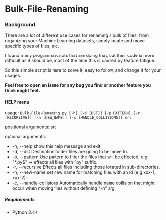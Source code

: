 # Bulk-File-Renaming
### Background
There are a lot of different use cases for renaming a bulk of files,
from organizing your Machine Learning datasets, simply locate and move specific types of files, etc.

I found many programs/scripts that are doing that, but their code is more difficult as it should be,
most of the time this is caused by feature fatigue.

So this simple script is here to solve it, easy to follow, and change it for your usages.

**Feel free to open an issue for any bug you find or another feature you think might feet.**


#### **HELP menu**
usage: `Bulk-File-Renaming.py [-h] [-d [DST]] [-p PATTERN] [-r [RECURSIVE]] [-n [NEW_NAME]] [-c [HANDLE_COLLISIONS]]
                             src`


positional arguments:
  src

optional arguments:
  * -h, --help  show this help message and exit
  * -d, --dst Destination folder files are going to be move to.
  * -p, --pattern Use pattern to filter the files that will be effected, e.g: "*.py$" -> effects all files with "py" suffix.
  * -r, --recursive Effects all files including those located in sub-directories.
  * -n, --new-name set new name for matching files with an id (e.g xxx-1, xxx-2).
  * -c, --handle-collisions Automatically handle name collision that might occur when moving files without defining "-n" arg
##### **Requirements**

* Python 3.4+